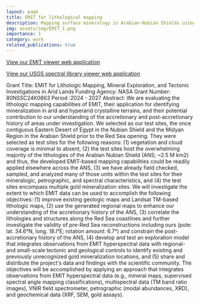```yaml
---
layout: page
title: EMIT for lithological mapping
description: Mapping surface minerology in Arabian-Nubian Shields using imaging spectroscopy
img: assets/img/EMIT_1.png
importance: 1
category: work
related_publications: true
---
```



[View our EMIT viewer web application](https://www.esrs.wmich.edu/webmap/EMIT_viewer/)

[View our USGS spectral library viewer web application](https://experience.arcgis.com/experience/15837e6932fa49939b2b0f1140e7bdf1/)

Grant Title: EMIT for Lithologic Mapping, Mineral Exploration, and Tectonic Investigations in Arid Lands
Funding Agency: NASA
Grant Number: 80NSSC24K0863
Period :2024 - 2027
Abstract:
We are evaluating the lithologic mapping capabilities of EMIT, their application for identifying mineralization in arid and hyperarid crystalline terrains, and their potential contribution to our understanding of the accretionary and post-accretionary history of areas under investigation. We selected as our test sites, the once contiguous Eastern Desert of Egypt in the Nubian Shield and the Midyan Region in the Arabian Shield prior to the Red Sea opening. They were selected as test sites for the following reasons: (1) vegetation and cloud coverage is minimal to absent, (2) the test sites host the overwhelming majority of the lithologies of the Arabian Nubian Shield (ANS; ~2.5 M km2) and thus, the developed EMIT-based mapping capabilities could be readily applied elsewhere across the ANS, (3) we have already field checked, sampled, and analyzed many of those units within the test sites for their mineralogic, petrographic, and spectral characteristics, and (4) the test sites encompass multiple gold mineralization sites. We will investigate the extent to which EMIT data can be used to accomplish the following objectives: (1) improve existing geologic maps and Landsat TM-based lithologic maps, (2) use the generated regional maps to enhance our understanding of the accretionary history of the ANS, (3) correlate the lithologies and structures along the Red Sea coastlines and further investigate the validity of pre-Red Sea reconstructions including ours (pole: lat. 34.6°N, long. 18.l°E; rotation amount: 6.7°) and constrain the post-accretionary history of the ANS, (4) develop and test an exploration model that integrates observations from EMIT hyperspectral data with regional- and small-scale tectonic and geological controls to identify existing and previously unrecognized gold mineralization locations, and (5) share and distribute the project's data and findings with the scientific community. The objectives will be accomplished by applying an approach that integrates observations from EMIT hyperspectral data (e.g., mineral maps, supervised spectral angle mapping classifications), multispectral data (TM band ratio images), VNIR field spectrometer, petrographic (modal abundances, XRD), and geochemical data (XRF, SEM, gold assays).

